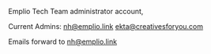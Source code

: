 Emplio Tech Team administrator account,

Current Admins:
nh@emplio.link
ekta@creativesforyou.com

Emails forward to nh@emplio.link
